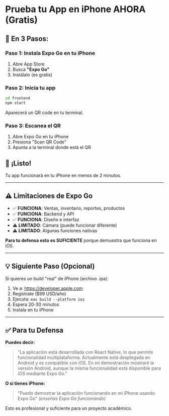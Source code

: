# Prueba tu App en iPhone AHORA (Gratis)

## 🚀 En 3 Pasos:

### Paso 1: Instala Expo Go en tu iPhone
1. Abre App Store
2. Busca **"Expo Go"**
3. Instálalo (es gratis)

### Paso 2: Inicia tu app
```bash
cd frontend
npm start
```

Aparecerá un QR code en tu terminal.

### Paso 3: Escanea el QR
1. Abre Expo Go en tu iPhone
2. Presiona "Scan QR Code"
3. Apunta a la terminal donde está el QR

## 🎉 ¡Listo!
Tu app funcionará en tu iPhone en menos de 2 minutos.

---

## ⚠️ Limitaciones de Expo Go
- ✅ **FUNCIONA**: Ventas, inventario, reportes, productos
- ✅ **FUNCIONA**: Backend y API
- ✅ **FUNCIONA**: Diseño e interfaz
- ⚠️ **LIMITADO**: Cámara (puede funcionar diferente)
- ⚠️ **LIMITADO**: Algunas funciones nativas

**Para tu defensa esto es SUFICIENTE** porque demuestra que funciona en iOS.

---

## 💡 Siguiente Paso (Opcional)

Si quieres un build "real" de iPhone (archivo .ipa):
1. Ve a: https://developer.apple.com
2. Regístrate ($99 USD/año)
3. Ejecuta: `eas build --platform ios`
4. Espera 20-30 minutos
5. Instala en tu iPhone

---

## ✅ Para tu Defensa

**Puedes decir:**
> "La aplicación está desarrollada con React Native, lo que permite funcionalidad multiplataforma. Actualmente está desplegada en Android y es compatible con iOS. En mi demostración mostraré la versión Android, aunque la misma funcionalidad está disponible para iOS mediante Expo Go."

**O si tienes iPhone:**
> "Puedo demostrar la aplicación funcionando en mi iPhone usando Expo Go" *(enseñas Expo Go funcionando)*

Esto es profesional y suficiente para un proyecto académico.

